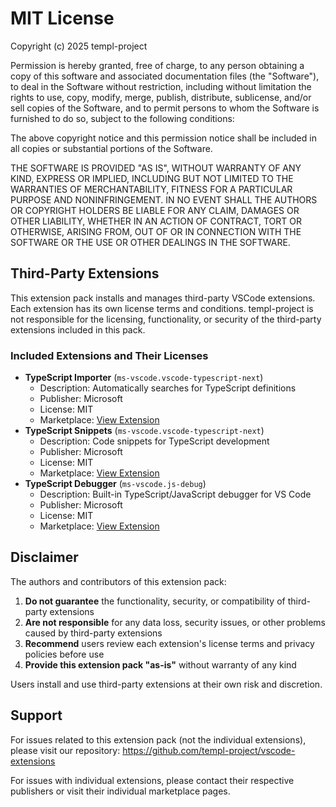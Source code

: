 # MIT License

Copyright (c) 2025 templ-project

Permission is hereby granted, free of charge, to any person obtaining a copy
of this software and associated documentation files (the "Software"), to deal
in the Software without restriction, including without limitation the rights
to use, copy, modify, merge, publish, distribute, sublicense, and/or sell
copies of the Software, and to permit persons to whom the Software is
furnished to do so, subject to the following conditions:

The above copyright notice and this permission notice shall be included in all
copies or substantial portions of the Software.

THE SOFTWARE IS PROVIDED "AS IS", WITHOUT WARRANTY OF ANY KIND, EXPRESS OR
IMPLIED, INCLUDING BUT NOT LIMITED TO THE WARRANTIES OF MERCHANTABILITY,
FITNESS FOR A PARTICULAR PURPOSE AND NONINFRINGEMENT. IN NO EVENT SHALL THE
AUTHORS OR COPYRIGHT HOLDERS BE LIABLE FOR ANY CLAIM, DAMAGES OR OTHER
LIABILITY, WHETHER IN AN ACTION OF CONTRACT, TORT OR OTHERWISE, ARISING FROM,
OUT OF OR IN CONNECTION WITH THE SOFTWARE OR THE USE OR OTHER DEALINGS IN THE
SOFTWARE.

## Third-Party Extensions

This extension pack installs and manages third-party VSCode extensions. Each extension has its own license terms and conditions. templ-project is not responsible for the licensing, functionality, or security of the third-party extensions included in this pack.

### Included Extensions and Their Licenses

- **TypeScript Importer** (`ms-vscode.vscode-typescript-next`)
  - Description: Automatically searches for TypeScript definitions
  - Publisher: Microsoft
  - License: MIT
  - Marketplace: [View Extension](https://open-vsx.org/extension/ms-vscode/vscode-typescript-next)
- **TypeScript Snippets** (`ms-vscode.vscode-typescript-next`)
  - Description: Code snippets for TypeScript development
  - Publisher: Microsoft
  - License: MIT
  - Marketplace: [View Extension](https://open-vsx.org/extension/ms-vscode/vscode-typescript-next)
- **TypeScript Debugger** (`ms-vscode.js-debug`)
  - Description: Built-in TypeScript/JavaScript debugger for VS Code
  - Publisher: Microsoft
  - License: MIT
  - Marketplace: [View Extension](https://open-vsx.org/extension/ms-vscode/js-debug)

## Disclaimer

The authors and contributors of this extension pack:

1. **Do not guarantee** the functionality, security, or compatibility of third-party extensions
2. **Are not responsible** for any data loss, security issues, or other problems caused by third-party extensions
3. **Recommend** users review each extension's license terms and privacy policies before use
4. **Provide this extension pack "as-is"** without warranty of any kind

Users install and use third-party extensions at their own risk and discretion.

## Support

For issues related to this extension pack (not the individual extensions), please visit our repository:
https://github.com/templ-project/vscode-extensions

For issues with individual extensions, please contact their respective publishers or visit their individual marketplace pages.
